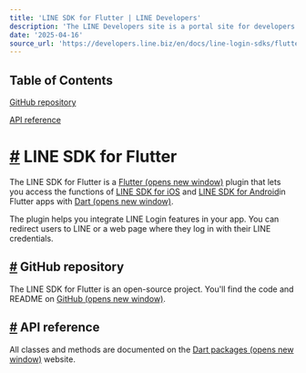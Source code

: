 ```yaml
---
title: 'LINE SDK for Flutter | LINE Developers'
description: 'The LINE Developers site is a portal site for developers. It contains documents and tools that will help you use our various developer products. Creating LINE Login and Messaging API applications and services has never been easier!'
date: '2025-04-16'
source_url: 'https://developers.line.biz/en/docs/line-login-sdks/flutter-sdk/'
---
```


## Table of Contents

[GitHub repository](#github-repo)

[API reference](#api-reference)

# [#](#page-title) LINE SDK for Flutter

The LINE SDK for Flutter is a [Flutter (opens new window)](https://flutter.dev/) plugin that lets you access the functions of [LINE SDK for iOS](../../../en/docs/line-login-sdks/ios-sdk.md) and [LINE SDK for Android](../../../en/docs/line-login-sdks/android-sdk.md)in Flutter apps with [Dart (opens new window)](https://dart.dev/).

The plugin helps you integrate LINE Login features in your app. You can redirect users to LINE or a web page where they log in with their LINE credentials.

## [#](#github-repo) GitHub repository

The LINE SDK for Flutter is an open-source project. You'll find the code and README on [GitHub (opens new window)](https://github.com/line/flutter_line_sdk/).

## [#](#api-reference) API reference

All classes and methods are documented on the [Dart packages (opens new window)](https://pub.dev/documentation/flutter_line_sdk/latest/flutter_line_sdk/) website.
